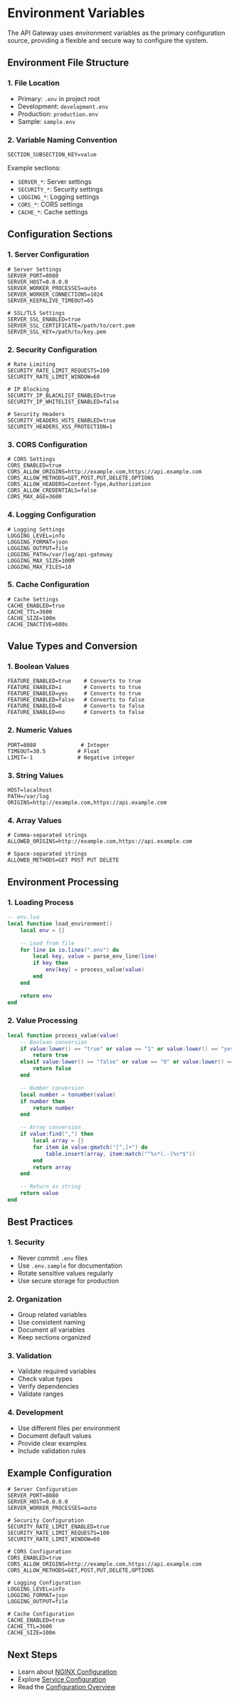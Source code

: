 # Environment Variables

The API Gateway uses environment variables as the primary configuration source, providing a flexible and secure way to configure the system.

## Environment File Structure

### 1. File Location

- Primary: `.env` in project root
- Development: `development.env`
- Production: `production.env`
- Sample: `sample.env`

### 2. Variable Naming Convention

```plaintext
SECTION_SUBSECTION_KEY=value
```

Example sections:

- `SERVER_*`: Server settings
- `SECURITY_*`: Security settings
- `LOGGING_*`: Logging settings
- `CORS_*`: CORS settings
- `CACHE_*`: Cache settings

## Configuration Sections

### 1. Server Configuration

```plaintext
# Server Settings
SERVER_PORT=8080
SERVER_HOST=0.0.0.0
SERVER_WORKER_PROCESSES=auto
SERVER_WORKER_CONNECTIONS=1024
SERVER_KEEPALIVE_TIMEOUT=65

# SSL/TLS Settings
SERVER_SSL_ENABLED=true
SERVER_SSL_CERTIFICATE=/path/to/cert.pem
SERVER_SSL_KEY=/path/to/key.pem
```

### 2. Security Configuration

```plaintext
# Rate Limiting
SECURITY_RATE_LIMIT_REQUESTS=100
SECURITY_RATE_LIMIT_WINDOW=60

# IP Blocking
SECURITY_IP_BLACKLIST_ENABLED=true
SECURITY_IP_WHITELIST_ENABLED=false

# Security Headers
SECURITY_HEADERS_HSTS_ENABLED=true
SECURITY_HEADERS_XSS_PROTECTION=1
```

### 3. CORS Configuration

```plaintext
# CORS Settings
CORS_ENABLED=true
CORS_ALLOW_ORIGINS=http://example.com,https://api.example.com
CORS_ALLOW_METHODS=GET,POST,PUT,DELETE,OPTIONS
CORS_ALLOW_HEADERS=Content-Type,Authorization
CORS_ALLOW_CREDENTIALS=false
CORS_MAX_AGE=3600
```

### 4. Logging Configuration

```plaintext
# Logging Settings
LOGGING_LEVEL=info
LOGGING_FORMAT=json
LOGGING_OUTPUT=file
LOGGING_PATH=/var/log/api-gateway
LOGGING_MAX_SIZE=100M
LOGGING_MAX_FILES=10
```

### 5. Cache Configuration

```plaintext
# Cache Settings
CACHE_ENABLED=true
CACHE_TTL=3600
CACHE_SIZE=100m
CACHE_INACTIVE=600s
```

## Value Types and Conversion

### 1. Boolean Values

```plaintext
FEATURE_ENABLED=true    # Converts to true
FEATURE_ENABLED=1       # Converts to true
FEATURE_ENABLED=yes     # Converts to true
FEATURE_ENABLED=false   # Converts to false
FEATURE_ENABLED=0       # Converts to false
FEATURE_ENABLED=no      # Converts to false
```

### 2. Numeric Values

```plaintext
PORT=8080              # Integer
TIMEOUT=30.5          # Float
LIMIT=-1              # Negative integer
```

### 3. String Values

```plaintext
HOST=localhost
PATH=/var/log
ORIGINS=http://example.com,https://api.example.com
```

### 4. Array Values

```plaintext
# Comma-separated strings
ALLOWED_ORIGINS=http://example.com,https://api.example.com

# Space-separated strings
ALLOWED_METHODS=GET POST PUT DELETE
```

## Environment Processing

### 1. Loading Process

```lua
-- env.lua
local function load_environment()
    local env = {}

    -- Load from file
    for line in io.lines(".env") do
        local key, value = parse_env_line(line)
        if key then
            env[key] = process_value(value)
        end
    end

    return env
end
```

### 2. Value Processing

```lua
local function process_value(value)
    -- Boolean conversion
    if value:lower() == "true" or value == "1" or value:lower() == "yes" then
        return true
    elseif value:lower() == "false" or value == "0" or value:lower() == "no" then
        return false
    end

    -- Number conversion
    local number = tonumber(value)
    if number then
        return number
    end

    -- Array conversion
    if value:find(",") then
        local array = {}
        for item in value:gmatch("[^,]+") do
            table.insert(array, item:match("^%s*(.-)%s*$"))
        end
        return array
    end

    -- Return as string
    return value
end
```

## Best Practices

### 1. Security

- Never commit `.env` files
- Use `.env.sample` for documentation
- Rotate sensitive values regularly
- Use secure storage for production

### 2. Organization

- Group related variables
- Use consistent naming
- Document all variables
- Keep sections organized

### 3. Validation

- Validate required variables
- Check value types
- Verify dependencies
- Validate ranges

### 4. Development

- Use different files per environment
- Document default values
- Provide clear examples
- Include validation rules

## Example Configuration

```plaintext
# Server Configuration
SERVER_PORT=8080
SERVER_HOST=0.0.0.0
SERVER_WORKER_PROCESSES=auto

# Security Configuration
SECURITY_RATE_LIMIT_ENABLED=true
SECURITY_RATE_LIMIT_REQUESTS=100
SECURITY_RATE_LIMIT_WINDOW=60

# CORS Configuration
CORS_ENABLED=true
CORS_ALLOW_ORIGINS=http://example.com,https://api.example.com
CORS_ALLOW_METHODS=GET,POST,PUT,DELETE,OPTIONS

# Logging Configuration
LOGGING_LEVEL=info
LOGGING_FORMAT=json
LOGGING_OUTPUT=file

# Cache Configuration
CACHE_ENABLED=true
CACHE_TTL=3600
CACHE_SIZE=100m
```

## Next Steps

- Learn about [NGINX Configuration](nginx.md)
- Explore [Service Configuration](services.md)
- Read the [Configuration Overview](overview.md)
